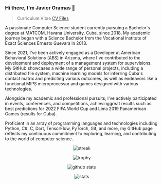 
### Hi there, I'm Javier Oramas 👋

> Curriculum Vitae
<a href="https://github.com/JavierOramas/CV/releases">CV Files</a>

A passionate Computer Science student currently pursuing a Bachelor's degree at MATCOM, Havana University, Cuba, since 2018. My academic journey began with a Science Bachelor from the Vocational Institute of Exact Sciences Ernesto Guevara in 2018. 

Since 2021, I've been actively engaged as a Developer at American Behavioral Solutions (ABS) in Arizona, where I've contributed to the development and deployment of a management system for supervisions. My GitHub showcases a wide range of personal projects, including a distributed file system, machine learning models for inferring Cuba's contact matrix and predicting various outcomes, as well as endeavors like a functional MIPS microprocessor and games designed with various technologies. 

Alongside my academic and professional pursuits, I've actively participated in events, conferences, and competitions, achievinggreat results such as best predictions for 2022 FIFA World Cup and Lima 2019 Panamerican Games (results for Cuba). 

Proficient in an array of programming languages and technologies including Python, C#, C, Dart, TensorFlow, PyTorch, Git, and more, my GitHub page reflects my continuous commitment to exploring, learning, and contributing to the world of computer science.

<div style="text-align: center;">

![streak](https://github-readme-streak-stats.herokuapp.com/?user=javieroramas)

![trophy](https://github-profile-trophy.vercel.app/?username=javieroramas&column=3&margin-w=15&margin-h=15)

![github stats](https://github-readme-stats.vercel.app/api?username=javieroramas)

![stats](https://cr-skills-chart-widget.azurewebsites.net/api/api?username=javieroramas)

</div>
